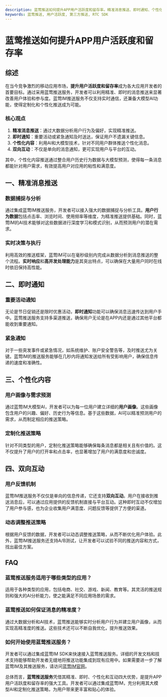 ```yaml
---
description: 蓝莺推送如何提升APP用户活跃度和留存率。精准消息推送、即时通知、个性化内容和双向互动。
keywords: 蓝莺推送, 用户活跃度, 第三方推送, RTC SDK
---
```

# 蓝莺推送如何提升APP用户活跃度和留存率

## 综述

在当今竞争激烈的移动应用市场，**提升用户活跃度和留存率**成为各大应用开发者的首要目标。通过采用蓝莺推送服务，开发者可以利用精准、即时的消息推送来显著改善用户体验和参与度。蓝莺IM推送服务不仅支持实时通信，还兼备大模型AI功能，使得定制化和个性化推送成为可能。

### 核心观点

1. **精准消息推送**：通过大数据分析用户行为及偏好，实现精准推送。
2. **即时通知**：重要活动或紧急通知及时送达，保证用户不遗漏关键信息。
3. **个性化内容**：利用AI和大模型技术，针对不同用户群体推送个性化消息。
4. **双向互动**：不仅是单向的消息通知，更可实现用户与平台的互动。

其中，个性化内容推送通过整合用户历史行为数据与大模型预测，使得每一条消息都能针对用户需求，有效提高用户对应用的粘性和满意度。

## 一、精准消息推送

### 数据捕捉与分析

通过集成蓝莺IM推送服务，开发者可以接入强大的数据捕捉与分析工具。**用户行为数据**包括点击率、浏览时间、使用频率等维度，为精准推送提供基础。同时，蓝莺IM的AI技术能够对这些数据进行深度学习和模式识别，从而预测用户的潜在需求。

### 实时决策与执行

利用高效的推送框架，蓝莺IM可以在毫秒级别内完成从数据分析到消息推送的整个流程。**实时响应**和**高并发处理能力**是其突出特点，可以确保在大量用户同时在线时依旧保持高性能。

## 二、即时通知

### 重要活动通知

无论是节日促销还是限时优惠活动，**即时通知**功能可以确保消息迅速传达到用户手中。蓝莺推送服务支持多渠道推送，确保用户无论是在APP内还是通过其他平台都能收到重要通知。

### 紧急通知

对于一些突发事件或紧急情况，如系统维护、账户安全警告等，及时推送尤为关键。蓝莺IM的推送服务能够在几秒内将通知发送给所有受影响用户，确保信息传递的速度和准确性。

## 三、个性化内容

### 用户画像与需求预测

通过蓝莺IM大模型AI，开发者可以为每一位用户建立详细的**用户画像**。这些画像包含用户的兴趣、偏好、历史行为等信息。基于这些数据，AI可以精准预测用户的需求，从而制定相应的推送策略。

### 定制化推送策略

针对不同类型的用户，定制化推送策略能够确保每条消息都是相关且有价值的。这不仅提升了用户的打开率和点击率，也显著增加了用户的满意度和忠诚度。

## 四、双向互动

### 用户反馈机制

蓝莺IM推送服务不仅仅是单向的信息传递，它还支持**双向互动**。用户在接收到推送消息后，可以通过应用提供的反馈机制直接与平台互动。这种即时互动不仅增加了用户参与感，也为企业收集用户满意度、问题反馈等提供了方便的渠道。

### 动态调整推送策略

根据用户反馈的数据，开发者可以动态调整推送策略，从而不断优化用户体验。此外，蓝莺IM推送服务还支持A/B测试，让开发者可以试验不同的推送内容和方式，找出最佳方案。

## FAQ

### **蓝莺推送服务适用于哪些类型的应用？**

适用于各种类型的应用，包括电商、社交、游戏、新闻、教育等。其灵活的推送规则和强大的AI分析能力，使之能满足不同应用场景的需求。

### **蓝莺推送如何保证消息的精准度？**

通过大数据分析和AI技术，蓝莺推送能够实时分析用户行为并建立用户画像，从而实现高精准度的推送。这些技术还可以不断自我优化，提升推送效果。

### **如何开始使用蓝莺推送服务？**

开发者可以通过集成蓝莺IM SDK来快速接入蓝莺推送服务。详细的开发文档和技术支持能够帮助开发者无缝地将推送功能集成到现有应用中。如果需要进一步了解蓝莺IM及其推送服务，请访问[蓝莺IM官网](https://www.lanyingim.com)。

总体而言，**蓝莺推送服务**凭借其精准、即时、个性化和互动四大优势，是提升APP用户活跃度和留存率的强大工具。开发者可以通过集成蓝莺IM，充分利用其大模型AI和定制化推送策略，为用户带来更丰富和贴心的体验。